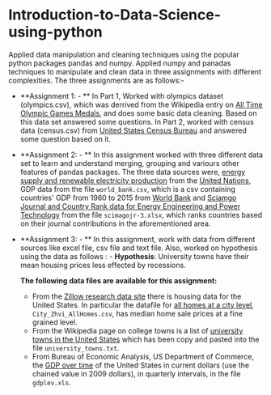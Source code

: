 # Introduction-to-Data-Science-using-python

Applied data manipulation and cleaning techniques using the popular python packages pandas and numpy. Applied numpy and panadas techniques to manipulate and clean data in three assignments with different complexities. The three assignments are as follows:-

* **Assignment 1: - ** In Part 1, Worked with olympics dataset (olympics.csv), which was derrived from the Wikipedia entry on [All Time Olympic Games Medals](https://en.wikipedia.org/wiki/All-time_Olympic_Games_medal_table), and does some basic data cleaning. Based on this data set answered some questions. In Part 2, worked with census data (census.csv) from [United States Census Bureau](http://www.census.gov/popest/data/counties/totals/2015/CO-EST2015-alldata.html) and answered some question based on it.

* **Assignment 2: - ** In this assignment worked with three different data set to learn and understand merging, grouping and variours other features of pandas packages. The three data sources were,  [energy supply and renewable electricity production](Energy%20Indicators.xls) from the [United Nations](http://unstats.un.org/unsd/environment/excel_file_tables/2013/Energy%20Indicators.xls), GDP data from the file `world_bank.csv`, which is a csv containing countries' GDP from 1960 to 2015 from [World Bank](http://data.worldbank.org/indicator/NY.GDP.MKTP.CD) and [Sciamgo Journal and Country Rank data for Energy Engineering and Power Technology](http://www.scimagojr.com/countryrank.php?category=2102) from the file `scimagojr-3.xlsx`, which ranks countries based on their journal contributions in the aforementioned area.

* **Assignment 3: - ** In this assignment, work with data from different sources like excel file, csv file and text file. Also, worked on hypothesis using the data as follows : -
	**Hypothesis**: University towns have their mean housing prices less effected by recessions.
	
	**The following data files are available for this assignment:**
	* From the [Zillow research data site](http://www.zillow.com/research/data/) there is housing data for the United States. In particular the datafile for [all homes at a city level](http://files.zillowstatic.com/research/public/City/City_Zhvi_AllHomes.csv), ```City_Zhvi_AllHomes.csv```, has median home sale prices at a fine grained level.
	* From the Wikipedia page on college towns is a list of [university towns in the United States](https://en.wikipedia.org/wiki/List_of_college_towns#College_towns_in_the_United_States) which has been copy and pasted into the file ```university_towns.txt```.
	* From Bureau of Economic Analysis, US Department of Commerce, the [GDP over time](http://www.bea.gov/national/index.htm#gdp) of the United States in current dollars (use the chained value in 2009 dollars), in quarterly intervals, in the file ```gdplev.xls```.
